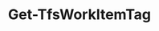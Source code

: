 ﻿---
title: Get-TfsWorkItemTag
breadcrumbs: [ "WorkItem", "Tagging" ]
parent: "WorkItem.Tagging"
description: "Gets one or more work item tags. "
remarks: 
parameterSets: 
  "_All_": [ Collection, IncludeInactive, Project, Tag ] 
  "__AllParameterSets":  
    Tag: 
      type: "object"  
      position: "0"  
    Collection: 
      type: "object"  
    IncludeInactive: 
      type: "SwitchParameter"  
    Project: 
      type: "object" 
parameters: 
  - name: "Tag" 
    description: "Specifies one or more tags to returns. Wildcards are supported. When omitted, returns all existing tags in the given project. " 
    globbing: false 
    position: 0 
    type: "object" 
    aliases: [ Name ] 
    defaultValue: "*" 
  - name: "Name" 
    description: "Specifies one or more tags to returns. Wildcards are supported. When omitted, returns all existing tags in the given project. This is an alias of the Tag parameter." 
    globbing: false 
    position: 0 
    type: "object" 
    aliases: [ Name ] 
    defaultValue: "*" 
  - name: "IncludeInactive" 
    description: "Includes tags not associated to any work items. " 
    globbing: false 
    type: "SwitchParameter" 
    defaultValue: "False" 
  - name: "Project" 
    description: "Specifies the name of the Team Project, its ID (a GUID), or a Microsoft.TeamFoundation.Core.WebApi.TeamProject object to connect to. When omitted, it defaults to the connection set by Connect-TfsTeamProject (if any). For more details, see the Get-TfsTeamProject cmdlet. " 
    globbing: false 
    pipelineInput: "true (ByValue)" 
    type: "object" 
  - name: "Collection" 
    description: "Specifies the URL to the Team Project Collection or Azure DevOps Organization to connect to, a TfsTeamProjectCollection object (Windows PowerShell only), or a VssConnection object. You can also connect to an Azure DevOps Services organizations by simply providing its name instead of the full URL. For more details, see the Get-TfsTeamProjectCollection cmdlet. When omitted, it defaults to the connection set by Connect-TfsTeamProjectCollection (if any). " 
    globbing: false 
    type: "object"
inputs: 
  - type: "System.Object" 
    description: "Specifies the name of the Team Project, its ID (a GUID), or a Microsoft.TeamFoundation.Core.WebApi.TeamProject object to connect to. When omitted, it defaults to the connection set by Connect-TfsTeamProject (if any). For more details, see the Get-TfsTeamProject cmdlet. "
outputs: 
  - type: "Microsoft.TeamFoundation.Core.WebApi.WebApiTagDefinition" 
    description: 
notes: 
relatedLinks: 
  - text: "Online Version:" 
    uri: "https://tfscmdlets.dev/docs/cmdlets/WorkItem/Tagging/Get-TfsWorkItemTag"
aliases: 
examples: 
---
